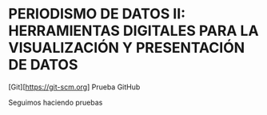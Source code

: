 # PERIODISMO DE DATOS II: HERRAMIENTAS DIGITALES PARA LA VISUALIZACIÓN Y PRESENTACIÓN DE DATOS

[Git][https://git-scm.org]
Prueba GitHub

Seguimos haciendo pruebas
